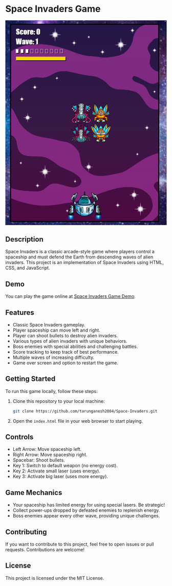 # Space Invaders Game

![Game Screenshot](images/demo.png)

## Description

Space Invaders is a classic arcade-style game where players control a spaceship and must defend the Earth from descending waves of alien invaders. This project is an implementation of Space Invaders using HTML, CSS, and JavaScript.

## Demo

You can play the game online at [Space Invaders Game Demo](https://space-invaders-tarunganesh2004.vercel.app).

## Features

- Classic Space Invaders gameplay.
- Player spaceship can move left and right.
- Player can shoot bullets to destroy alien invaders.
- Various types of alien invaders with unique behaviors.
- Boss enemies with special abilities and challenging battles.
- Score tracking to keep track of best performance.
- Multiple waves of increasing difficulty.
- Game over screen and option to restart the game.

## Getting Started

To run this game locally, follow these steps:

1. Clone this repository to your local machine:

   ```bash
   git clone https://github.com/tarunganesh2004/Space-Invaders.git
   ```

2. Open the `index.html` file in your web browser to start playing.

## Controls

- Left Arrow: Move spaceship left.
- Right Arrow: Move spaceship right.
- Spacebar: Shoot bullets.
- Key 1: Switch to default weapon (no energy cost).
- Key 2: Activate small laser (uses energy).
- Key 3: Activate big laser (uses more energy).

## Game Mechanics

- Your spaceship has limited energy for using special lasers. Be strategic!
- Collect power-ups dropped by defeated enemies to replenish energy.
- Boss enemies appear every other wave, providing unique challenges.

## Contributing

If you want to contribute to this project, feel free to open issues or pull requests. Contributions are welcome!

## License

This project is licensed under the MIT License.
